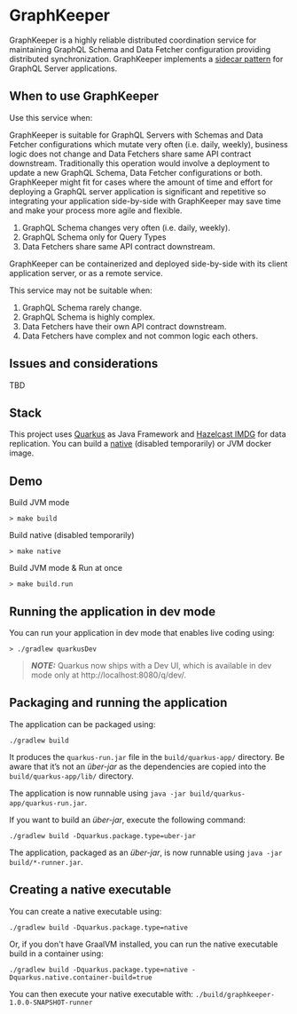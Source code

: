 # GraphKeeper

GraphKeeper is a highly reliable distributed coordination service for maintaining GraphQL Schema and Data Fetcher configuration providing distributed synchronization.
GraphKeeper implements a [sidecar pattern](https://learn.microsoft.com/en-us/azure/architecture/patterns/sidecar) for GraphQL Server applications.

## When to use GraphKeeper

Use this service when:

GraphKeeper is suitable for GraphQL Servers with Schemas and Data Fetcher configurations which mutate very often (i.e. daily, weekly), business logic does not change and Data Fetchers share same API contract downstream. 
Traditionally this operation would involve a deployment to update a new GraphQL Schema, Data Fetcher configurations or both. 
GraphKeeper might fit for cases where the amount of time and effort for deploying a GraphQL server application is significant and repetitive so integrating 
your application side-by-side with GraphKeeper may save time and make your process more agile and flexible.

1. GraphQL Schema changes very often (i.e. daily, weekly).
2. GraphQL Schema only for Query Types 
3. Data Fetchers share same API contract downstream.

GraphKeeper can be containerized and deployed side-by-side with its client application server, or as a remote service.

This service may not be suitable when:

1. GraphQL Schema rarely change.
2. GraphQL Schema is highly complex.
3. Data Fetchers have their own API contract downstream.
4. Data Fetchers have complex and not common logic each others. 

## Issues and considerations
TBD

## Stack

This project uses [Quarkus](https://quarkus.io/) as Java Framework and [Hazelcast IMDG](https://docs.hazelcast.com/imdg/4.2/overview/what-is-imdg) for data replication.
You can build a [native](https://quarkus.io/guides/building-native-image) (disabled temporarily) or JVM docker image.  

## Demo
Build JVM mode
```shell script
> make build
```
Build native (disabled temporarily)
```shell script
> make native
```
Build JVM mode & Run at once
```shell script
> make build.run
```

## Running the application in dev mode

You can run your application in dev mode that enables live coding using:
```shell script
> ./gradlew quarkusDev
```

> **_NOTE:_**  Quarkus now ships with a Dev UI, which is available in dev mode only at http://localhost:8080/q/dev/.

## Packaging and running the application

The application can be packaged using:
```shell script
./gradlew build
```
It produces the `quarkus-run.jar` file in the `build/quarkus-app/` directory.
Be aware that it’s not an _über-jar_ as the dependencies are copied into the `build/quarkus-app/lib/` directory.

The application is now runnable using `java -jar build/quarkus-app/quarkus-run.jar`.

If you want to build an _über-jar_, execute the following command:
```shell script
./gradlew build -Dquarkus.package.type=uber-jar
```

The application, packaged as an _über-jar_, is now runnable using `java -jar build/*-runner.jar`.

## Creating a native executable

You can create a native executable using:
```shell script
./gradlew build -Dquarkus.package.type=native
```

Or, if you don't have GraalVM installed, you can run the native executable build in a container using:
```shell script
./gradlew build -Dquarkus.package.type=native -Dquarkus.native.container-build=true
```

You can then execute your native executable with: `./build/graphkeeper-1.0.0-SNAPSHOT-runner`

